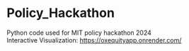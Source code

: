 # Policy_Hackathon
Python code used for MIT policy hackathon 2024
<br>
Interactive Visualization: https://oxequityapp.onrender.com/
